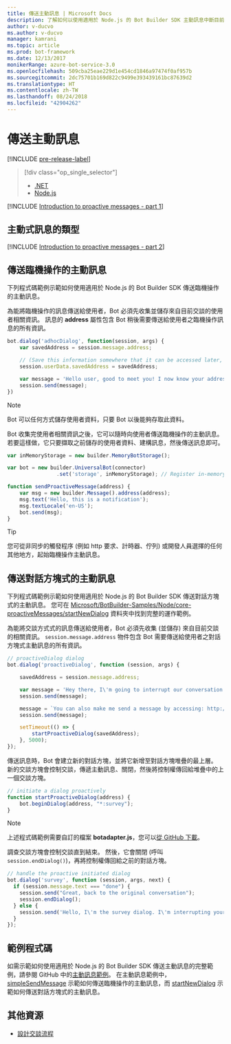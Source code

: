 ```yaml
---
title: 傳送主動訊息 | Microsoft Docs
description: 了解如何以使用適用於 Node.js 的 Bot Builder SDK 主動訊息中斷目前的交談流程
author: v-ducvo
ms.author: v-ducvo
manager: kamrani
ms.topic: article
ms.prod: bot-framework
ms.date: 12/13/2017
monikerRange: azure-bot-service-3.0
ms.openlocfilehash: 509cba25eae229d1e454cd1846a97474f0af957b
ms.sourcegitcommit: 2dc75701b169d822c9499e393439161bc87639d2
ms.translationtype: HT
ms.contentlocale: zh-TW
ms.lasthandoff: 08/24/2018
ms.locfileid: "42904262"
---
```

# <a name="send-proactive-messages"></a>傳送主動訊息
[!INCLUDE [pre-release-label](../includes/pre-release-label-v3.md)]

> [!div class="op_single_selector"]
> - [.NET](../dotnet/bot-builder-dotnet-proactive-messages.md)
> - [Node.js](../nodejs/bot-builder-nodejs-proactive-messages.md)

[!INCLUDE [Introduction to proactive messages - part 1](../includes/snippet-proactive-messages-intro-1.md)]

## <a name="types-of-proactive-messages"></a>主動式訊息的類型

[!INCLUDE [Introduction to proactive messages - part 2](../includes/snippet-proactive-messages-intro-2.md)]

## <a name="send-an-ad-hoc-proactive-message"></a>傳送臨機操作的主動訊息

下列程式碼範例示範如何使用適用於 Node.js 的 Bot Builder SDK 傳送臨機操作的主動訊息。

為能將臨機操作的訊息傳送給使用者，Bot 必須先收集並儲存來自目前交談的使用者相關資訊。 訊息的 **address** 屬性包含 Bot 稍後需要傳送給使用者之臨機操作訊息的所有資訊。 

```javascript
bot.dialog('adhocDialog', function(session, args) {
    var savedAddress = session.message.address;

    // (Save this information somewhere that it can be accessed later, such as in a database, or session.userData)
    session.userData.savedAddress = savedAddress;

    var message = 'Hello user, good to meet you! I now know your address and can send you notifications in the future.';
    session.send(message);
})
```

> [!NOTE]
> Bot 可以任何方式儲存使用者資料，只要 Bot 以後能夠存取此資料。

Bot 收集完使用者相關資訊之後，它可以隨時向使用者傳送臨機操作的主動訊息。 若要這樣做，它只要擷取之前儲存的使用者資料、建構訊息，然後傳送訊息即可。

```javascript
var inMemoryStorage = new builder.MemoryBotStorage();

var bot = new builder.UniversalBot(connector)
                .set('storage', inMemoryStorage); // Register in-memory storage 

function sendProactiveMessage(address) {
    var msg = new builder.Message().address(address);
    msg.text('Hello, this is a notification');
    msg.textLocale('en-US');
    bot.send(msg);
}
```

> [!TIP]
> 您可從非同步的觸發程序 (例如 http 要求、計時器、佇列) 或開發人員選擇的任何其他地方，起始臨機操作主動訊息。

## <a name="send-a-dialog-based-proactive-message"></a>傳送對話方塊式的主動訊息

下列程式碼範例示範如何使用適用於 Node.js 的 Bot Builder SDK 傳送對話方塊式的主動訊息。 您可在 [Microsoft/BotBuilder-Samples/Node/core-proactiveMessages/startNewDialog](https://github.com/Microsoft/BotBuilder-Samples/tree/master/Node/core-proactiveMessages/startNewDialog) 資料夾中找到完整的運作範例。

為能將交談方式式的訊息傳送給使用者，Bot 必須先收集 (並儲存) 來自目前交談的相關資訊。 `session.message.address` 物件包含 Bot 需要傳送給使用者之對話方塊式主動訊息的所有資訊。 

```javascript
// proactiveDialog dialog
bot.dialog('proactiveDialog', function (session, args) {

    savedAddress = session.message.address;

    var message = 'Hey there, I\'m going to interrupt our conversation and start a survey in five seconds...';
    session.send(message);

    message = `You can also make me send a message by accessing: http://localhost:${server.address().port}/api/CustomWebApi`;
    session.send(message);

    setTimeout(() => {
        startProactiveDialog(savedAddress);
    }, 5000);
});
```

傳送訊息時，Bot 會建立新的對話方塊，並將它新增至對話方塊堆疊的最上層。 新的交談方塊會控制交談，傳遞主動訊息、關閉，然後將控制權傳回給堆疊中的上一個交談方塊。 

```javascript
// initiate a dialog proactively 
function startProactiveDialog(address) {
    bot.beginDialog(address, "*:survey");
}
```

> [!NOTE]
> 上述程式碼範例需要自訂的檔案 **botadapter.js**，您可以[從 GitHub 下載](https://github.com/Microsoft/BotBuilder-Samples/blob/master/Node/core-proactiveMessages/startNewDialog/botadapter.js)。

調查交談方塊會控制交談直到結束。 然後，它會關閉 (呼叫 `session.endDialog()`)，再將控制權傳回給之前的對話方塊。 


```javascript
// handle the proactive initiated dialog
bot.dialog('survey', function (session, args, next) {
  if (session.message.text === "done") {
    session.send("Great, back to the original conversation");
    session.endDialog();
  } else {
    session.send('Hello, I\'m the survey dialog. I\'m interrupting your conversation to ask you a question. Type "done" to resume');
  }
});
```

## <a name="sample-code"></a>範例程式碼

如需示範如何使用適用於 Node.js 的 Bot Builder SDK 傳送主動訊息的完整範例，請參閱 GitHub 中的<a href="https://github.com/Microsoft/BotBuilder-Samples/tree/master/Node/core-proactiveMessages" target="_blank">主動訊息範例</a>。 在主動訊息範例中，<a href="https://github.com/Microsoft/BotBuilder-Samples/tree/master/Node/core-proactiveMessages/simpleSendMessage" target="_blank">simpleSendMessage</a> 示範如何傳送臨機操作的主動訊息，而 <a href="https://github.com/Microsoft/BotBuilder-Samples/tree/master/Node/core-proactiveMessages/startNewDialog" target="_blank">startNewDialog</a> 示範如何傳送對話方塊式的主動訊息。

## <a name="additional-resources"></a>其他資源

- [設計交談流程](../bot-service-design-conversation-flow.md)
